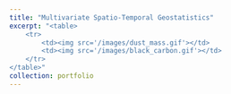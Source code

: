 ```yaml
---
title: "Multivariate Spatio-Temporal Geostatistics"
excerpt: "<table> 
	<tr> 
		<td><img src='/images/dust_mass.gif'></td> 
		<td><img src='/images/black_carbon.gif'></td> 
	</tr> 
</table>"
collection: portfolio
---
```


